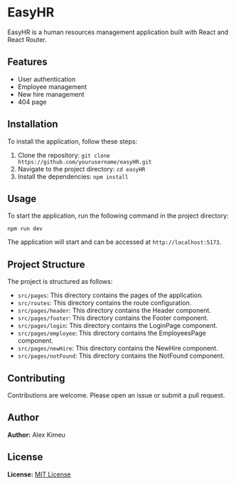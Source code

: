 
# EasyHR

EasyHR is a human resources management application built with React and React Router.

## Features

- User authentication
- Employee management
- New hire management
- 404 page

## Installation

To install the application, follow these steps:

1. Clone the repository:
`
   git clone https://github.com/yourusername/easyHR.git
 `
2. Navigate to the project directory:
   `
   cd easyHR
   `
3. Install the dependencies:
   `
   npm install
  `

## Usage

To start the application, run the following command in the project directory:

`
npm run dev
`

The application will start and can be accessed at `http://localhost:5173`.

## Project Structure

The project is structured as follows:

- `src/pages`: This directory contains the pages of the application.
- `src/routes`: This directory contains the route configuration.
- `src/pages/header`: This directory contains the Header component.
- `src/pages/footer`: This directory contains the Footer component.
- `src/pages/login`: This directory contains the LoginPage component.
- `src/pages/employee`: This directory contains the EmployeesPage component.
- `src/pages/newHire`: This directory contains the NewHire component.
- `src/pages/notFound`: This directory contains the NotFound component.

## Contributing

Contributions are welcome. Please open an issue or submit a pull request.

## Author

**Author:** Alex Kimeu

## License

**License:** [MIT License](LICENSE)
